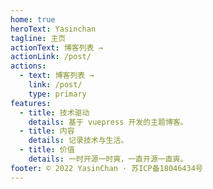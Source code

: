 ```yaml
---
home: true
heroText: Yasinchan
tagline: 主页
actionText: 博客列表 →
actionLink: /post/
actions:
  - text: 博客列表 →
    link: /post/
    type: primary
features:
  - title: 技术驱动
    details: 基于 vuepress 开发的主题博客。
  - title: 内容
    details: 记录技术与生活。
  - title: 价值
    details: 一时开源一时爽，一直开源一直爽。
footer: © 2022 YasinChan · 苏ICP备18046434号
---
```

